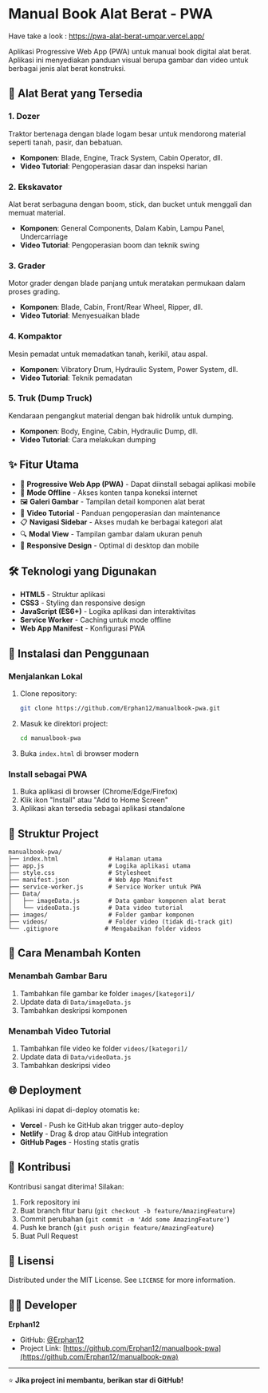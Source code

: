 # Manual Book Alat Berat - PWA

Have take a look : https://pwa-alat-berat-umpar.vercel.app/

Aplikasi Progressive Web App (PWA) untuk manual book digital alat berat. Aplikasi ini menyediakan panduan visual berupa gambar dan video untuk berbagai jenis alat berat konstruksi.

## 🚜 Alat Berat yang Tersedia

### 1. **Dozer**
Traktor bertenaga dengan blade logam besar untuk mendorong material seperti tanah, pasir, dan bebatuan.
- **Komponen**: Blade, Engine, Track System, Cabin Operator, dll.
- **Video Tutorial**: Pengoperasian dasar dan inspeksi harian

### 2. **Ekskavator** 
Alat berat serbaguna dengan boom, stick, dan bucket untuk menggali dan memuat material.
- **Komponen**: General Components, Dalam Kabin, Lampu Panel, Undercarriage
- **Video Tutorial**: Pengoperasian boom dan teknik swing

### 3. **Grader**
Motor grader dengan blade panjang untuk meratakan permukaan dalam proses grading.
- **Komponen**: Blade, Cabin, Front/Rear Wheel, Ripper, dll.
- **Video Tutorial**: Menyesuaikan blade

### 4. **Kompaktor**
Mesin pemadat untuk memadatkan tanah, kerikil, atau aspal.
- **Komponen**: Vibratory Drum, Hydraulic System, Power System, dll.
- **Video Tutorial**: Teknik pemadatan

### 5. **Truk (Dump Truck)**
Kendaraan pengangkut material dengan bak hidrolik untuk dumping.
- **Komponen**: Body, Engine, Cabin, Hydraulic Dump, dll.
- **Video Tutorial**: Cara melakukan dumping

## ✨ Fitur Utama

- 📱 **Progressive Web App (PWA)** - Dapat diinstall sebagai aplikasi mobile
- 🔄 **Mode Offline** - Akses konten tanpa koneksi internet
- 🖼️ **Galeri Gambar** - Tampilan detail komponen alat berat
- 🎥 **Video Tutorial** - Panduan pengoperasian dan maintenance
- 📋 **Navigasi Sidebar** - Akses mudah ke berbagai kategori alat
- 🔍 **Modal View** - Tampilan gambar dalam ukuran penuh
- 📱 **Responsive Design** - Optimal di desktop dan mobile

## 🛠️ Teknologi yang Digunakan

- **HTML5** - Struktur aplikasi
- **CSS3** - Styling dan responsive design
- **JavaScript (ES6+)** - Logika aplikasi dan interaktivitas
- **Service Worker** - Caching untuk mode offline
- **Web App Manifest** - Konfigurasi PWA

## 🚀 Instalasi dan Penggunaan

### Menjalankan Lokal
1. Clone repository:
   ```bash
   git clone https://github.com/Erphan12/manualbook-pwa.git
   ```
2. Masuk ke direktori project:
   ```bash
   cd manualbook-pwa
   ```
3. Buka `index.html` di browser modern

### Install sebagai PWA
1. Buka aplikasi di browser (Chrome/Edge/Firefox)
2. Klik ikon "Install" atau "Add to Home Screen"
3. Aplikasi akan tersedia sebagai aplikasi standalone

## 📁 Struktur Project

```
manualbook-pwa/
├── index.html              # Halaman utama
├── app.js                  # Logika aplikasi utama
├── style.css               # Stylesheet
├── manifest.json           # Web App Manifest
├── service-worker.js       # Service Worker untuk PWA
├── Data/
│   ├── imageData.js        # Data gambar komponen alat berat
│   └── videoData.js        # Data video tutorial
├── images/                 # Folder gambar komponen
├── videos/                 # Folder video (tidak di-track git)
└── .gitignore             # Mengabaikan folder videos
```

## 🎯 Cara Menambah Konten

### Menambah Gambar Baru
1. Tambahkan file gambar ke folder `images/[kategori]/`
2. Update data di `Data/imageData.js`
3. Tambahkan deskripsi komponen

### Menambah Video Tutorial
1. Tambahkan file video ke folder `videos/[kategori]/`
2. Update data di `Data/videoData.js`
3. Tambahkan deskripsi video

## 🌐 Deployment

Aplikasi ini dapat di-deploy otomatis ke:
- **Vercel** - Push ke GitHub akan trigger auto-deploy
- **Netlify** - Drag & drop atau GitHub integration
- **GitHub Pages** - Hosting statis gratis

## 🤝 Kontribusi

Kontribusi sangat diterima! Silakan:
1. Fork repository ini
2. Buat branch fitur baru (`git checkout -b feature/AmazingFeature`)
3. Commit perubahan (`git commit -m 'Add some AmazingFeature'`)
4. Push ke branch (`git push origin feature/AmazingFeature`)
5. Buat Pull Request

## 📄 Lisensi

Distributed under the MIT License. See `LICENSE` for more information.

## 👨‍💻 Developer

**Erphan12**
- GitHub: [@Erphan12](https://github.com/Erphan12)
- Project Link: [https://github.com/Erphan12/manualbook-pwa](https://github.com/Erphan12/manualbook-pwa)

---

⭐ **Jika project ini membantu, berikan star di GitHub!**
